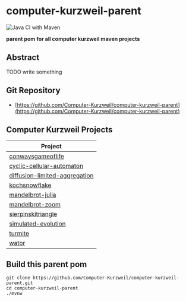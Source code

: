 # computer-kurzweil-parent

![Java CI with Maven](https://github.com/Computer-Kurzweil/cyclic-cellular-automaton/workflows/Java%20CI%20with%20Maven/badge.svg)

**parent pom for all computer kurzweil maven projects**

## Abstract
TODO write something

## Git Repository
* [https://github.com/Computer-Kurzweil/computer-kurzweil-parent](https://github.com/Computer-Kurzweil/computer-kurzweil-parent)

## Computer Kurzweil Projects

| Project                                                                                             |
|-----------------------------------------------------------------------------------------------------|
| [conwaysgameoflife](https://java.woehlke.org/conwaysgameoflife)                                     |
| [cyclic-cellular-automaton](https://java.woehlke.org/cyclic-cellular-automaton)                     |
| [diffusion-limited-aggregation](https://java.woehlke.org/diffusion-limited-aggregation)             |
| [kochsnowflake](https://java.woehlke.org/kochsnowflake)                                             |
| [mandelbrot-julia](https://java.woehlke.org/mandelbrot-julia)                                       |
| [mandelbrot-zoom](https://java.woehlke.org/mandelbrot-zoom)                                         |
| [sierpinskitriangle](https://java.woehlke.org/)                                                     |
| [simulated-evolution](https://java.woehlke.org/simulated-evolution)                                 |
| [turmite](https://java.woehlke.org/turmite)                                                         |
| [wator](https://java.woehlke.org/wator)                                                             |

## Build this parent pom

```
git clone https://github.com/Computer-Kurzweil/computer-kurzweil-parent.git
cd computer-kurzweil-parent
./mvnw
```
